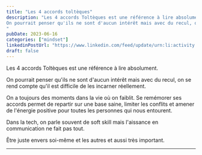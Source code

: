 ```yaml
---
title: "Les 4 accords toltèques"
description: "Les 4 accords Toltèques est une référence à lire absolument.
On pourrait penser qu'ils ne sont d'aucun intérêt mais avec du recul, on se rend compte qu'il est difficile de les incarner réellement.
"
pubDate: 2023-06-16
categories: ["mindset"]
linkedinPostUrl: "https://www.linkedin.com/feed/update/urn:li:activity:7075448919601631232/"
draft: false
---
```


Les 4 accords Toltèques est une référence à lire absolument.

On pourrait penser qu'ils ne sont d'aucun intérêt mais avec du recul, on se rend compte qu'il est difficile de les incarner réellement.

On a toujours des moments dans la vie où on faiblit.
Se remémorer ses accords permet de repartir sur une base saine, limiter les conflits et amener de l'énergie positive pour toutes les personnes qui nous entourent.

Dans la tech, on parle souvent de soft skill mais l'aissance en communication ne fait pas tout.

Être juste envers soi-même et les autres et aussi très important.

---